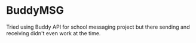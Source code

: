 # BuddyMSG
Tried using Buddy API for school messaging project but there sending and receiving didn't even work at the time. 
